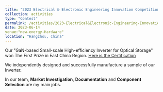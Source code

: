 ```yaml
---
title: "2023 Electrical & Electronic Engineering Innovation Competition"
collection: activities
type: "Contest"
permalink: /activities/2023-Electrical&Electronic-Engineering-Innovation-Competition
date: 2023-06-14
venue:"new-energy-Hardware"
location: "Hangzhou, China"
---
```


Our "GaN-based Small-scale High-efficiency Inverter for Optical Storage" won The First Prize in East China Region. [Here is the Certification](https://zhuzixuan0809.github.io/files/Activities/浙江大学-2023电气电子工程创新大赛华东一等奖.pdf)

We independently designed and successfully manufacture a sample of our Inverter.

In our team, **Market Investigation**, **Documentation** and **Component Selection** are my main jobs.
